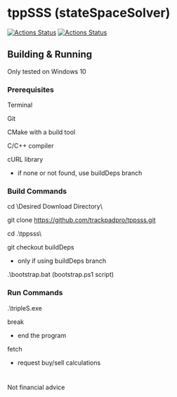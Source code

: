# tppSSS (stateSpaceSolver)

[![Actions Status](https://github.com/trackpadpro/tppsss/workflows/CMake%20MSYS2/badge.svg)](https://github.com/trackpadpro/tppsss/actions)
[![Actions Status](https://github.com/trackpadpro/tppsss/workflows/CMake%20Native/badge.svg)](https://github.com/trackpadpro/tppsss/actions)

## Building & Running

Only tested on Windows 10

### Prerequisites

Terminal

Git

CMake with a build tool

C/C++ compiler

cURL library 
* if none or not found, use buildDeps branch

### Build Commands

cd \Desired Download Directory\

git clone https://github.com/trackpadpro/tppsss.git

cd .\tppsss\

git checkout buildDeps
* only if using buildDeps branch

.\bootstrap.bat (bootstrap.ps1 script)

### Run Commands

.\tripleS.exe

break 
* end the program

fetch 
* request buy/sell calculations

#

Not financial advice
